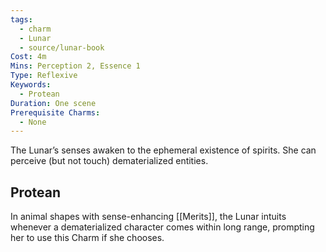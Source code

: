 ```yaml
---
tags:
  - charm
  - Lunar
  - source/lunar-book
Cost: 4m
Mins: Perception 2, Essence 1
Type: Reflexive
Keywords:
  - Protean
Duration: One scene
Prerequisite Charms:
  - None
---
```

The Lunar’s senses awaken to the ephemeral existence of spirits. She can perceive (but not touch) dematerialized entities. 
## Protean 

In animal shapes with sense-enhancing [[Merits]], the Lunar intuits whenever a dematerialized character comes within long range, prompting her to use this Charm if she chooses.